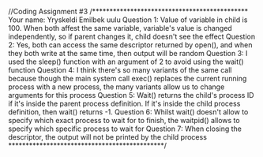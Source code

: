 //Coding Assignment #3
/*********************************************
Your name: Yryskeldi Emilbek uulu
Question 1: Value of variable in child is 100. When both affest the same variable, variable's value is changed independently, so if parent changes it, child doesn't see the effect
Question 2: Yes, both can access the same descriptor returned by open(), and when they both write at the same time, then output will be random
Question 3: I used the sleep() function with an argument of 2 to avoid using the wait() function
Question 4: I think there's so many variants of the same call because though the main system call exec() replaces the current running process with a new process, the many variants allow us to change arguments for this process
Question 5: Wait() returns the child's process ID if it's inside the parent process definition. If it's inside the child process definition, then wait() returns -1.
Question 6: Whilst wait() doesn't allow to specify which exact process to wait for to finish, the waitpid() allows to specify which specific process to wait for
Question 7: When closing the descriptor, the output will not be printed by the child process
*********************************************/
